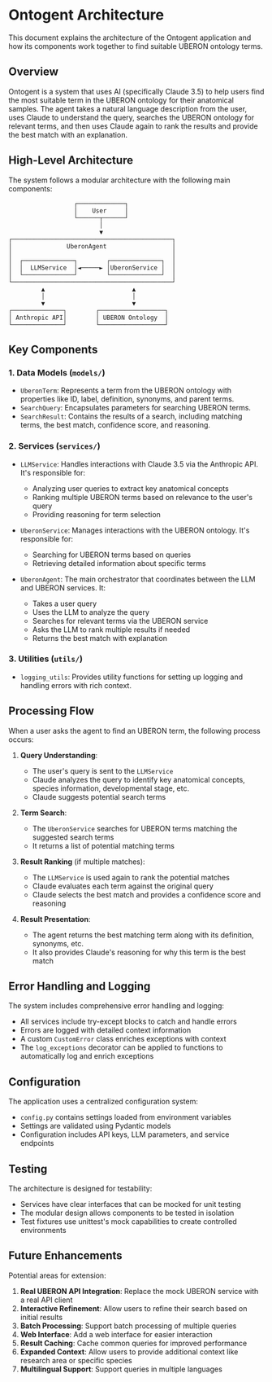 # Ontogent Architecture

This document explains the architecture of the Ontogent application and how its components work together to find suitable UBERON ontology terms.

## Overview

Ontogent is a system that uses AI (specifically Claude 3.5) to help users find the most suitable term in the UBERON ontology for their anatomical samples. The agent takes a natural language description from the user, uses Claude to understand the query, searches the UBERON ontology for relevant terms, and then uses Claude again to rank the results and provide the best match with an explanation.

## High-Level Architecture

The system follows a modular architecture with the following main components:

```
                  ┌─────────────┐
                  │    User     │
                  └──────┬──────┘
                         │
                         ▼
┌────────────────────────────────────────────┐
│               UberonAgent                  │
│                                            │
│  ┌──────────────┐        ┌──────────────┐  │
│  │  LLMService  │◄─────► │UberonService │  │
│  └──────────────┘        └──────────────┘  │
└────────────────────────────────────────────┘
         ▲                        ▲
         │                        │
         ▼                        ▼
┌──────────────┐        ┌──────────────────┐
│ Anthropic API│        │ UBERON Ontology  │
└──────────────┘        └──────────────────┘
```

## Key Components

### 1. Data Models (`models/`)

- `UberonTerm`: Represents a term from the UBERON ontology with properties like ID, label, definition, synonyms, and parent terms.
- `SearchQuery`: Encapsulates parameters for searching UBERON terms.
- `SearchResult`: Contains the results of a search, including matching terms, the best match, confidence score, and reasoning.

### 2. Services (`services/`)

- `LLMService`: Handles interactions with Claude 3.5 via the Anthropic API. It's responsible for:
  - Analyzing user queries to extract key anatomical concepts
  - Ranking multiple UBERON terms based on relevance to the user's query
  - Providing reasoning for term selection

- `UberonService`: Manages interactions with the UBERON ontology. It's responsible for:
  - Searching for UBERON terms based on queries
  - Retrieving detailed information about specific terms

- `UberonAgent`: The main orchestrator that coordinates between the LLM and UBERON services. It:
  - Takes a user query
  - Uses the LLM to analyze the query
  - Searches for relevant terms via the UBERON service
  - Asks the LLM to rank multiple results if needed
  - Returns the best match with explanation

### 3. Utilities (`utils/`)

- `logging_utils`: Provides utility functions for setting up logging and handling errors with rich context.

## Processing Flow

When a user asks the agent to find an UBERON term, the following process occurs:

1. **Query Understanding**:
   - The user's query is sent to the `LLMService`
   - Claude analyzes the query to identify key anatomical concepts, species information, developmental stage, etc.
   - Claude suggests potential search terms

2. **Term Search**:
   - The `UberonService` searches for UBERON terms matching the suggested search terms
   - It returns a list of potential matching terms

3. **Result Ranking** (if multiple matches):
   - The `LLMService` is used again to rank the potential matches
   - Claude evaluates each term against the original query
   - Claude selects the best match and provides a confidence score and reasoning

4. **Result Presentation**:
   - The agent returns the best matching term along with its definition, synonyms, etc.
   - It also provides Claude's reasoning for why this term is the best match

## Error Handling and Logging

The system includes comprehensive error handling and logging:

- All services include try-except blocks to catch and handle errors
- Errors are logged with detailed context information
- A custom `CustomError` class enriches exceptions with context
- The `log_exceptions` decorator can be applied to functions to automatically log and enrich exceptions

## Configuration

The application uses a centralized configuration system:

- `config.py` contains settings loaded from environment variables
- Settings are validated using Pydantic models
- Configuration includes API keys, LLM parameters, and service endpoints

## Testing

The architecture is designed for testability:

- Services have clear interfaces that can be mocked for unit testing
- The modular design allows components to be tested in isolation
- Test fixtures use unittest's mock capabilities to create controlled environments

## Future Enhancements

Potential areas for extension:

1. **Real UBERON API Integration**: Replace the mock UBERON service with a real API client
2. **Interactive Refinement**: Allow users to refine their search based on initial results
3. **Batch Processing**: Support batch processing of multiple queries
4. **Web Interface**: Add a web interface for easier interaction
5. **Result Caching**: Cache common queries for improved performance
6. **Expanded Context**: Allow users to provide additional context like research area or specific species
7. **Multilingual Support**: Support queries in multiple languages 